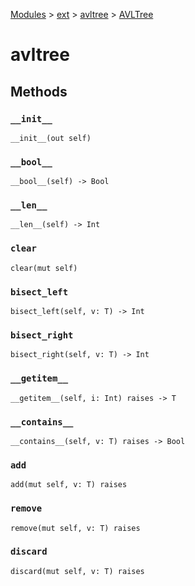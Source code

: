 [Modules](../../index.md) > [ext](../index.md) > [avltree](./index.md) > [AVLTree]()

# avltree

## Methods

### `__init__`

```
__init__(out self)
```

### `__bool__`

```
__bool__(self) -> Bool
```

### `__len__`

```
__len__(self) -> Int
```

### `clear`

```
clear(mut self)
```

### `bisect_left`

```
bisect_left(self, v: T) -> Int
```

### `bisect_right`

```
bisect_right(self, v: T) -> Int
```

### `__getitem__`

```
__getitem__(self, i: Int) raises -> T
```

### `__contains__`

```
__contains__(self, v: T) raises -> Bool
```

### `add`

```
add(mut self, v: T) raises
```

### `remove`

```
remove(mut self, v: T) raises
```

### `discard`

```
discard(mut self, v: T) raises
```
